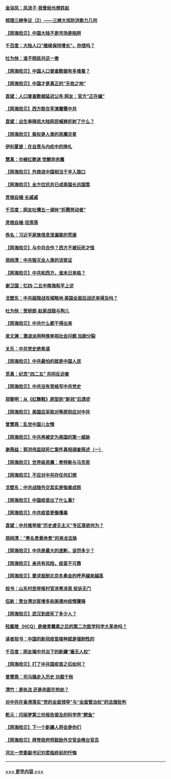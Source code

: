 #### [金浴凤：风流子‧我曾经也想姓赵](../pages/nsc993/n12920911.md?t=05040401) 
#### [梳理三峡争议（2）——三峡大坝防洪能力几何](../pages/nsc993/n12920173.md?t=05040401) 
#### [【网海拾贝】中国大陆不是市场是陷阱](../pages/nsc993/n12920143.md?t=05040401) 
#### [千百度：大陆人口“继续保持增长”，你信吗？](../pages/nsc993/n12918946.md?t=05040401) 
#### [吐为快：谁不晓妖共这一套](../pages/nsc993/n12918941.md?t=05040401) 
#### [【网海拾贝】中国人口普查数据有多难看？](../pages/nsc993/n12917822.md?t=05040401) 
#### [【网海拾贝】中国才是真正的“无依之地”](../pages/nsc993/n12915845.md?t=05040401) 
#### [袁斌：人口普查数据延迟公布 网友：官方“正在编”](../pages/nsc993/n12915748.md?t=05040401) 
#### [【网海拾贝】西方联合军演震慑中共](../pages/nsc993/n12913466.md?t=05040401) 
#### [袁斌：出生率降低大陆网民喊爽折射了什么？](../pages/nsc993/n12913365.md?t=05040401) 
#### [【网海拾贝】极权是人类的恶魔灾星](../pages/nsc993/n12910697.md?t=05040401) 
#### [伊利夏提：在自责与内疚中的挣扎](../pages/nsc993/n12910493.md?t=05040401) 
#### [慧真：勿被红歌迷 觉醒弃赤魔](../pages/nsc993/n12910485.md?t=05040401) 
#### [【网海拾贝】外商进中国相当于羊入狼口](../pages/nsc993/n12908274.md?t=05040401) 
#### [【网海拾贝】全方位抗共已成美国长远国策](../pages/nsc993/n12906878.md?t=05040401) 
#### [灵根自植‧长戚戚](../pages/nsc993/n12905585.md?t=05040401) 
#### [千百度：网友吐槽五一调休“折腾劳动者”](../pages/nsc993/n12905934.md?t=05040401) 
#### [灵根自植‧坦荡荡](../pages/nsc993/n12905562.md?t=05040401) 
#### [佚名：习近平家族信息泄漏案的荒唐](../pages/nsc993/n12904705.md?t=05040401) 
#### [【网海拾贝】与中共合作？西方不被玩死才怪](../pages/nsc993/n12903873.md?t=05040401) 
#### [郑纯清：中共毁灭全人类的活铁证](../pages/nsc993/n12903785.md?t=05040401) 
#### [【网海拾贝】中共和西方，谁末日来临？](../pages/nsc993/n12903482.md?t=05040401) 
#### [谢卫国：忆四‧二五中南海和平上访](../pages/nsc993/n12902192.md?t=05040401) 
#### [戈壁东：中共超限战攻城略地 美国全面应战还来得及吗？](../pages/nsc993/n12902297.md?t=05040401) 
#### [吐为快：贺骄郎‧赵家战狼与狗儿](../pages/nsc993/n12902280.md?t=05040401) 
#### [【网海拾贝】中共什么都干得出来](../pages/nsc993/n12897500.md?t=05040401) 
#### [吴文渊：激进派用种族审视社会问题 加剧分裂](../pages/nsc993/n12893881.md?t=05040401) 
#### [关乐：中共党史绝笔谣](../pages/nsc993/n12897270.md?t=05040401) 
#### [【网海拾贝】中共最怕的就是中国人民](../pages/nsc993/n12894705.md?t=05040401) 
#### [觅真：纪念“四二五” 共同反迫害](../pages/nsc993/n12894553.md?t=05040401) 
#### [【网海拾贝】中共没有资格写中共党史](../pages/nsc993/n12892231.md?t=05040401) 
#### [郑黎明：从《红舞鞋》原型到“新冠”后遗症](../pages/nsc993/n12890469.md?t=05040401) 
#### [【网海拾贝】美国应采取对等原则应对中共](../pages/nsc993/n12889176.md?t=05040401) 
#### [曾慧燕：乱世中国儿女情](../pages/nsc993/n12887931.md?t=05040401) 
#### [【网海拾贝】中共再被定为美国的第一威胁](../pages/nsc993/n12887580.md?t=05040401) 
#### [谢燕益：郭洪伟监狱死亡案件真相调查简述（一）](../pages/nsc993/n12885648.md?t=05040401) 
#### [【网海拾贝】世界级恶魔：希特勒与马克思](../pages/nsc993/n12884062.md?t=05040401) 
#### [【网海拾贝】不应对中共存任何幻想](../pages/nsc993/n12881460.md?t=05040401) 
#### [戈壁东：中共战狼外交其实是恼羞成怒](../pages/nsc993/n12880392.md?t=05040401) 
#### [【网海拾贝】中国疫苗出了什么事?](../pages/nsc993/n12879124.md?t=05040401) 
#### [【网海拾贝】中共疫苗更像播毒](../pages/nsc993/n12876631.md?t=05040401) 
#### [袁斌：中共推举报“历史虚无主义”专区意欲何为？](../pages/nsc993/n12876530.md?t=05040401) 
#### [郑纯清：“黑名贵黄命贵”的来龙去脉](../pages/nsc993/n12875589.md?t=05040401) 
#### [【网海拾贝】中共是最大的垄断，该罚多少？](../pages/nsc993/n12874006.md?t=05040401) 
#### [【网海拾贝】亲共有风险，疫苗不可靠](../pages/nsc993/n12872224.md?t=05040401) 
#### [【网海拾贝】要求抵制北京冬奥会的呼声越来越高](../pages/nsc993/n12868962.md?t=05040401) 
#### [投书：山东村民举报村官涉黑涉恶 投诉无门](../pages/nsc993/n12869726.md?t=05040401) 
#### [伍新：贺台湾访客增多和美德州疫情骤降](../pages/nsc993/n12865651.md?t=05040401) 
#### [【网海拾贝】武汉到底死了多少人？](../pages/nsc993/n12863707.md?t=05040401) 
#### [羟氯喹（HCQ）是继青霉素之后的第二次医学科学大革命吗？](../pages/nsc993/n12638564.md?t=05040401) 
#### [读者投书：中国的新冠疫苗接种就是强制性的](../pages/nsc993/n12859932.md?t=05040401) 
#### [千百度：网友揭中共治下的新疆“毫无人权”](../pages/nsc993/n12858385.md?t=05040401) 
#### [【网海拾贝】打了中共国疫苗之后如何？](../pages/nsc993/n12857866.md?t=05040401) 
#### [曾慧燕：司马璐走入历史 功载千秋](../pages/nsc993/n12856996.md?t=05040401) 
#### [清竹：是执法 还是赤匪在抢劫？](../pages/nsc993/n12856952.md?t=05040401) 
#### [对中共在香港落实“党的全面领导”与“全面管治权”的法理批判](../pages/nsc993/n12856929.md?t=05040401) 
#### [乾元：闫丽梦第三份报告提及的科学界“鳄鱼”](../pages/nsc993/n12855985.md?t=05040401) 
#### [【网海拾贝】下一个新疆人将会是你们](../pages/nsc993/n12855864.md?t=05040401) 
#### [【网海拾贝】拜登政府将鼓励外交官会晤台官员](../pages/nsc993/n12853615.md?t=05040401) 
#### [河北一党委副书记刘君临终前的忏悔](../pages/nsc993/n12849420.md?t=05040401) 

----
#### [ >>> 更早内容 <<< ](../indexes/nsc993-earlier.md)
